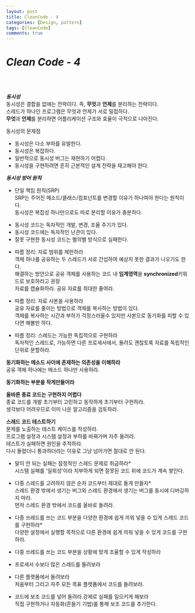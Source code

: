 ```yaml
---
layout: post
title: CleanCode - 4
categories: [Design, pattern]
tags: [CleanCode]
comments: true
---
```


***Clean Code - 4***<br />
====================
<br /><br />

***동시성***<br />
동시성은 결합을 없애는 전략이다. 즉, **무엇**과 **언제**를 분리하는 전략이다.<br />
스레드가 하나인 프로그램은 무엇과 언제가 서로 밀접하다.<br />
**무엇**과 **언제**를 분리하면 어플리케이션 구조와 효율이 극적으로 나아진다.<br />

동시성의 문제점<br />

+ 동시성은 다소 부하를 유발한다.<br />
+ 동시성은 복잡하다.<br />
+ 일반적으로 동시성 버그는 재현하기 어렵다.<br />
+ 동시성을 구현하려면 흔히 근본적인 설계 전략을 재고해야 한다.<br />

***동시성 방어 원칙***<br />

+ 단일 책임 원칙(SRP)<br />
SRP는 주어진 메소드/클래스/컴포넌트를 변경할 이유가 하나여야 한다는 원칙이다.<br />
동시성은 복잡성 하나만으로도 따로 분리할 이유가 충분하다.<br />

- 동시성 코드는 독자적인 개발, 변경, 조율 주기가 있다.<br />
- 동시성 코드에는 독자적인 난관이 있다.<br />
- 잘못 구현한 동시성 코드는 별의별 방식으로 실패한다.<br />

+ 따름 정리: 자료 범위를 제한하라<br />
객체 하나를 공유하는 두 스레드가 서로 간섭하여 예상치 못한 결과가 나오기도 한다.<br />
해결하는 방안으로 공유 객체를 사용하는 코드 내 **임계영역**을 **synchronized**키워드로 보호하라고 권장<br />
자료를 캡슐화하라. 공유 자료를 최대한 줄여라.<br />

+ 따름 정리: 자료 사본을 사용하라<br />
공유 자료를 줄이는 방법으로 객체를 복사하는 방법이 있다.<br />
객체를 복사하는 시간과 부하가 걱정스러울수 있지만 사본으로 동기화를 피할 수 있다면 해볼만 하다.<br />

+ 따름 정리: 스레드는 가능한 독립적으로 구현하라<br />
독자적인 스레드로, 가능하면 다른 프로세서에서, 돌려도 괜찮토록 자료를 독립적인 단위로 분할하라.<br />

**동기화하는 메소드 사이에 존재하는 의존성을 이해하라**<br />
공유 객체 하나에는 메소드 하나만 사용하라.<br />

**동기화하는 부분을 작게만들어라**<br />

**올바른 종료 코드는 구현하지 어렵다**<br />
종료 코드를 개발 초기부터 고민하고 동작하게 초기부터 구현하라.<br />
생각보다 어려우므로 이미 나온 알고리즘을 검토하라.<br />

**스레드 코드 테스트하기**<br />
문제를 노출하는 테스트 케이스를 작성하라.<br />
프로그램 설정과 시스템 설정과 부하를 바꿔가며 자주 돌려라.<br />
테스트가 실패하면 원인을 추적하라.<br />
다시 돌렸더니 통과하더라는 이유로 그냥 넘어가면 절대로 안 된다.<br />

+ 말이 안 되는 실패는 잠정적인 스레드 문제로 취급하라*<br />
시스템 실패를 '일회성'이라 치부하게 되면 잘못된 코드 위에 코드가 계속 쌓인다.<br />

+ 다중 스레드를 고려하지 않은 순차 코드부터 제대로 돌게 만들자*<br />
스레드 환경 밖에서 생기는 버그와 스레드 환경에서 생기는 버그를 동시에 디버깅하지 마라.<br />
먼저 스레드 환경 밖에서 코드를 올바로 돌려라.<br />

+ 다중 쓰레드를 쓰는 코드 부분을 다양한 환경에 쉽게 끼워 넣을 수 있게 스레드 코드를 구현하라*<br />
다양한 설정에서 실행할 목적으로 다른 환경에 쉽게 끼워 넣을 수 있게 코드를 구현하라.<br />

+ 다중 쓰레드를 쓰는 코드 부분을 상황에 맞게 조율할 수 있게 작성하라<br />

+ 프로세서 수보다 많은 스레드를 돌려보라<br />

+ 다른 플랫폼에서 돌려보라<br />
처음부터 그리고 자주 모든 목표 플랫폼에서 코드를 돌려보라.<br />

+ 코드에 보조 코드를 넣어 돌려라.강제로 실패를 일으키게 해보라<br />
직접 구현하거나 자동화(흔들기 기법)를 통해 보조 코드를 추가한다.<br />
